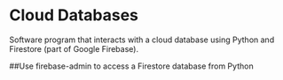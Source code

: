 # Cloud Databases
Software program that interacts with a cloud database using Python and Firestore (part of Google Firebase).

##Use firebase-admin to access a Firestore database from Python
